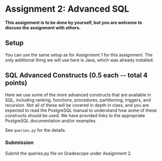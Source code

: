 # Assignment 2: Advanced SQL 

**This assignment is to be done by yourself, but you are welcome to discuss the assignment with others.**

## Setup 
You can use the same setup as for Assignment 1 for this assignment. The only additional thing we will use here is Java, which was already installed.

## SQL Advanced Constructs (0.5 each -- total 4 points)
Here we use some of the more advanced constructs that are available in SQL, including ranking, functions, procedures, partitioning, triggers, 
and recursion. Not all of these will be covered in depth in class, and you are expected to read the PostgreSQL manual to understand how some of 
these constructs should be used. We have provided links to the appropriate PostgreSQL documentation and/or examples.

See `queries.py` for the details.

### Submission
Submit the queries.py file on Gradescope under Assignment 2.
